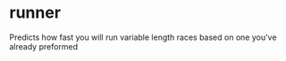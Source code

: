 runner
======

Predicts how fast you will run variable length races based on one you've already preformed
